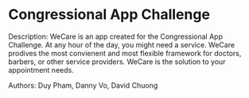 # Congressional App Challenge

Description: WeCare is an app created for the Congressional App Challenge. At any hour of the day, you might need a service. WeCare prodives the most convienent and most flexible framework for doctors, barbers, or other service providers. WeCare is the solution to your appointment needs. 

Authors: Duy Pham, Danny Vo, David Chuong
